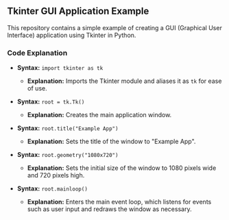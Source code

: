 ## Tkinter GUI Application Example

This repository contains a simple example of creating a GUI (Graphical User Interface) application using Tkinter in Python.

### Code Explanation

- **Syntax:** `import tkinter as tk`
  - **Explanation:** Imports the Tkinter module and aliases it as `tk` for ease of use.

- **Syntax:** `root = tk.Tk()`
  - **Explanation:** Creates the main application window.

- **Syntax:** `root.title("Example App")`
  - **Explanation:** Sets the title of the window to "Example App".

- **Syntax:** `root.geometry("1080x720")`
  - **Explanation:** Sets the initial size of the window to 1080 pixels wide and 720 pixels high.

- **Syntax:** `root.mainloop()`
  - **Explanation:** Enters the main event loop, which listens for events such as user input and redraws the window as necessary.
